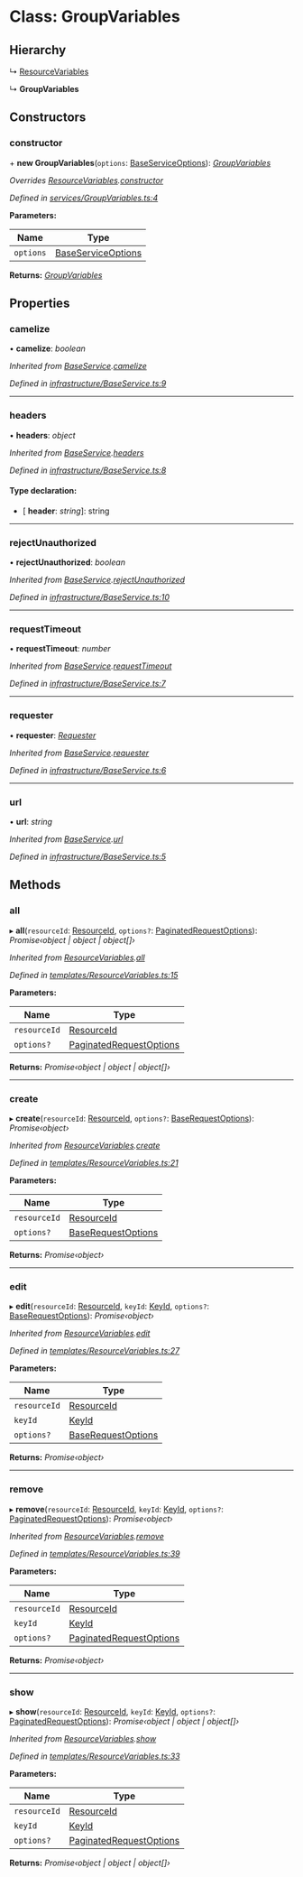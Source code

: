 # Class: GroupVariables

## Hierarchy

  ↳ [ResourceVariables](_templates_resourcevariables_.resourcevariables.md)

  ↳ **GroupVariables**

## Constructors

###  constructor

\+ **new GroupVariables**(`options`: [BaseServiceOptions](../interfaces/_infrastructure_index_.baseserviceoptions.md)): *[GroupVariables](_services_groupvariables_.groupvariables.md)*

*Overrides [ResourceVariables](_templates_resourcevariables_.resourcevariables.md).[constructor](_templates_resourcevariables_.resourcevariables.md#constructor)*

*Defined in [services/GroupVariables.ts:4](https://github.com/arsdehnel/node-gitlab/blob/c2ee9bb/src/services/GroupVariables.ts#L4)*

**Parameters:**

Name | Type |
------ | ------ |
`options` | [BaseServiceOptions](../interfaces/_infrastructure_index_.baseserviceoptions.md) |

**Returns:** *[GroupVariables](_services_groupvariables_.groupvariables.md)*

## Properties

###  camelize

• **camelize**: *boolean*

*Inherited from [BaseService](_infrastructure_baseservice_.baseservice.md).[camelize](_infrastructure_baseservice_.baseservice.md#camelize)*

*Defined in [infrastructure/BaseService.ts:9](https://github.com/arsdehnel/node-gitlab/blob/c2ee9bb/src/infrastructure/BaseService.ts#L9)*

___

###  headers

• **headers**: *object*

*Inherited from [BaseService](_infrastructure_baseservice_.baseservice.md).[headers](_infrastructure_baseservice_.baseservice.md#headers)*

*Defined in [infrastructure/BaseService.ts:8](https://github.com/arsdehnel/node-gitlab/blob/c2ee9bb/src/infrastructure/BaseService.ts#L8)*

#### Type declaration:

* \[ **header**: *string*\]: string

___

###  rejectUnauthorized

• **rejectUnauthorized**: *boolean*

*Inherited from [BaseService](_infrastructure_baseservice_.baseservice.md).[rejectUnauthorized](_infrastructure_baseservice_.baseservice.md#rejectunauthorized)*

*Defined in [infrastructure/BaseService.ts:10](https://github.com/arsdehnel/node-gitlab/blob/c2ee9bb/src/infrastructure/BaseService.ts#L10)*

___

###  requestTimeout

• **requestTimeout**: *number*

*Inherited from [BaseService](_infrastructure_baseservice_.baseservice.md).[requestTimeout](_infrastructure_baseservice_.baseservice.md#requesttimeout)*

*Defined in [infrastructure/BaseService.ts:7](https://github.com/arsdehnel/node-gitlab/blob/c2ee9bb/src/infrastructure/BaseService.ts#L7)*

___

###  requester

• **requester**: *[Requester](../interfaces/_infrastructure_index_.requester.md)*

*Inherited from [BaseService](_infrastructure_baseservice_.baseservice.md).[requester](_infrastructure_baseservice_.baseservice.md#requester)*

*Defined in [infrastructure/BaseService.ts:6](https://github.com/arsdehnel/node-gitlab/blob/c2ee9bb/src/infrastructure/BaseService.ts#L6)*

___

###  url

• **url**: *string*

*Inherited from [BaseService](_infrastructure_baseservice_.baseservice.md).[url](_infrastructure_baseservice_.baseservice.md#url)*

*Defined in [infrastructure/BaseService.ts:5](https://github.com/arsdehnel/node-gitlab/blob/c2ee9bb/src/infrastructure/BaseService.ts#L5)*

## Methods

###  all

▸ **all**(`resourceId`: [ResourceId](../modules/_services_index_.md#resourceid), `options?`: [PaginatedRequestOptions](../interfaces/_infrastructure_index_.paginatedrequestoptions.md)): *Promise‹object | object | object[]›*

*Inherited from [ResourceVariables](_templates_resourcevariables_.resourcevariables.md).[all](_templates_resourcevariables_.resourcevariables.md#all)*

*Defined in [templates/ResourceVariables.ts:15](https://github.com/arsdehnel/node-gitlab/blob/c2ee9bb/src/templates/ResourceVariables.ts#L15)*

**Parameters:**

Name | Type |
------ | ------ |
`resourceId` | [ResourceId](../modules/_services_index_.md#resourceid) |
`options?` | [PaginatedRequestOptions](../interfaces/_infrastructure_index_.paginatedrequestoptions.md) |

**Returns:** *Promise‹object | object | object[]›*

___

###  create

▸ **create**(`resourceId`: [ResourceId](../modules/_services_index_.md#resourceid), `options?`: [BaseRequestOptions](../interfaces/_infrastructure_index_.baserequestoptions.md)): *Promise‹object›*

*Inherited from [ResourceVariables](_templates_resourcevariables_.resourcevariables.md).[create](_templates_resourcevariables_.resourcevariables.md#create)*

*Defined in [templates/ResourceVariables.ts:21](https://github.com/arsdehnel/node-gitlab/blob/c2ee9bb/src/templates/ResourceVariables.ts#L21)*

**Parameters:**

Name | Type |
------ | ------ |
`resourceId` | [ResourceId](../modules/_services_index_.md#resourceid) |
`options?` | [BaseRequestOptions](../interfaces/_infrastructure_index_.baserequestoptions.md) |

**Returns:** *Promise‹object›*

___

###  edit

▸ **edit**(`resourceId`: [ResourceId](../modules/_services_index_.md#resourceid), `keyId`: [KeyId](../modules/_services_index_.md#keyid), `options?`: [BaseRequestOptions](../interfaces/_infrastructure_index_.baserequestoptions.md)): *Promise‹object›*

*Inherited from [ResourceVariables](_templates_resourcevariables_.resourcevariables.md).[edit](_templates_resourcevariables_.resourcevariables.md#edit)*

*Defined in [templates/ResourceVariables.ts:27](https://github.com/arsdehnel/node-gitlab/blob/c2ee9bb/src/templates/ResourceVariables.ts#L27)*

**Parameters:**

Name | Type |
------ | ------ |
`resourceId` | [ResourceId](../modules/_services_index_.md#resourceid) |
`keyId` | [KeyId](../modules/_services_index_.md#keyid) |
`options?` | [BaseRequestOptions](../interfaces/_infrastructure_index_.baserequestoptions.md) |

**Returns:** *Promise‹object›*

___

###  remove

▸ **remove**(`resourceId`: [ResourceId](../modules/_services_index_.md#resourceid), `keyId`: [KeyId](../modules/_services_index_.md#keyid), `options?`: [PaginatedRequestOptions](../interfaces/_infrastructure_index_.paginatedrequestoptions.md)): *Promise‹object›*

*Inherited from [ResourceVariables](_templates_resourcevariables_.resourcevariables.md).[remove](_templates_resourcevariables_.resourcevariables.md#remove)*

*Defined in [templates/ResourceVariables.ts:39](https://github.com/arsdehnel/node-gitlab/blob/c2ee9bb/src/templates/ResourceVariables.ts#L39)*

**Parameters:**

Name | Type |
------ | ------ |
`resourceId` | [ResourceId](../modules/_services_index_.md#resourceid) |
`keyId` | [KeyId](../modules/_services_index_.md#keyid) |
`options?` | [PaginatedRequestOptions](../interfaces/_infrastructure_index_.paginatedrequestoptions.md) |

**Returns:** *Promise‹object›*

___

###  show

▸ **show**(`resourceId`: [ResourceId](../modules/_services_index_.md#resourceid), `keyId`: [KeyId](../modules/_services_index_.md#keyid), `options?`: [PaginatedRequestOptions](../interfaces/_infrastructure_index_.paginatedrequestoptions.md)): *Promise‹object | object | object[]›*

*Inherited from [ResourceVariables](_templates_resourcevariables_.resourcevariables.md).[show](_templates_resourcevariables_.resourcevariables.md#show)*

*Defined in [templates/ResourceVariables.ts:33](https://github.com/arsdehnel/node-gitlab/blob/c2ee9bb/src/templates/ResourceVariables.ts#L33)*

**Parameters:**

Name | Type |
------ | ------ |
`resourceId` | [ResourceId](../modules/_services_index_.md#resourceid) |
`keyId` | [KeyId](../modules/_services_index_.md#keyid) |
`options?` | [PaginatedRequestOptions](../interfaces/_infrastructure_index_.paginatedrequestoptions.md) |

**Returns:** *Promise‹object | object | object[]›*
